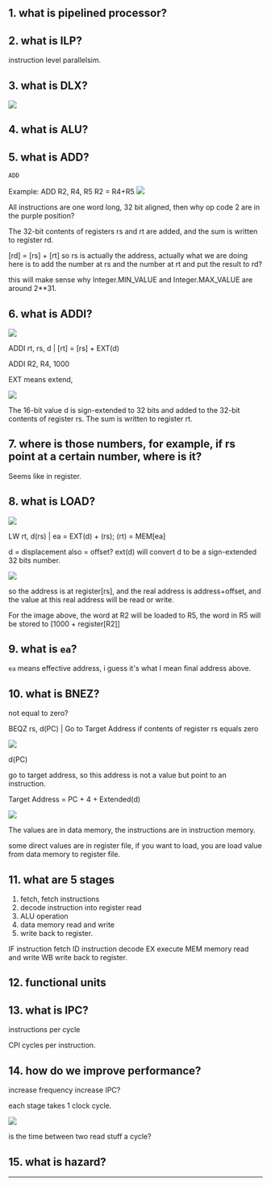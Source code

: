 ## 1. what is pipelined processor?

## 2. what is ILP?

instruction level parallelsim.

## 3. what is DLX?

![](https://ws1.sinaimg.cn/large/006tNc79ly1fzk2ruluqnj30x0078q4v.jpg)

## 4. what is ALU?


## 5. what is ADD?

`ADD`

Example: ADD R2, R4, R5
R2 = R4+R5
![](https://ws4.sinaimg.cn/large/006tNc79ly1fzk2vxzx5aj315s08odh6.jpg)

All instructions are one word long, 32 bit aligned, then why op code 2 are in the purple position?

The 32-bit contents of registers rs and rt are added, and the sum is written to register rd.

[rd] = [rs] + [rt]
so rs is actually the address, actually what we are doing here is to add the number at rs and the number at rt and put the result to rd?

this will make sense why Integer.MIN_VALUE and Integer.MAX_VALUE are around 2**31.

## 6. what is ADDI?

![](https://ws4.sinaimg.cn/large/006tNc79ly1fzk33dqqr1j315c07kaay.jpg)

ADDI rt, rs, d | [rt] = [rs] + EXT(d)

ADDI R2, R4, 1000

EXT means extend,

![](https://ws3.sinaimg.cn/large/006tNc79ly1fzk341enwwj310e02i3zn.jpg)

The 16-bit value d is sign-extended to 32 bits and added to the 32-bit contents of register rs. The sum is written to register rt.

## 7. where is those numbers, for example, if rs point at a certain number, where is it?

Seems like in register.

## 8. what is LOAD?

![](https://ws2.sinaimg.cn/large/006tNc79ly1fzk364f8toj3174098dh5.jpg)

LW rt, d(rs) | ea = EXT(d) + (rs); (rt) = MEM[ea]


d = displacement also = offset?
ext(d) will convert d to be a sign-extended 32 bits number.

![](https://ws4.sinaimg.cn/large/006tNc79ly1fzk39q0dhoj30x004wjse.jpg)

so the address is at register[rs], and the real address is address+offset,
and the value at this real address will be read or write.

For the image above, the word at R2 will be loaded to R5,
the word in R5 will be stored to [1000 + register[R2]]

## 9. what is `ea`?

`ea` means effective address, i guess it's what I mean final address above.

## 10. what is BNEZ?

not equal to zero?



BEQZ rs, d(PC) | Go to Target Address if contents of register rs equals zero

![](https://ws3.sinaimg.cn/large/006tNc79ly1fzk3fo3zzdj30nc07eq3l.jpg)


d(PC)

go to target address, so this address is not a value but point to an instruction.

Target Address = PC + 4 + Extended(d)

![](https://ws3.sinaimg.cn/large/006tNc79ly1fzk5btf9r8j30i808kwfi.jpg)

The values are in data memory,
the instructions are in instruction memory.

some direct values are in register file,
if you want to load, you are load value from data memory to register file.

## 11. what are 5 stages

1. fetch, fetch instructions
2. decode instruction into register read
3. ALU operation
4. data memory read and write
5. write back to register.


IF instruction fetch
ID instruction decode
EX execute
MEM memory read and write
WB write back to register.

## 12. functional units

## 13. what is IPC?

instructions per cycle

CPI cycles per instruction.

## 14. how do we improve performance?

increase frequency
increase IPC?

each stage takes 1 clock cycle.

![](https://ws1.sinaimg.cn/large/006tNc79ly1fzk5pu137kj317y04k0sq.jpg)

is the time between two read stuff a cycle?

## 15. what is hazard?



---
